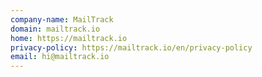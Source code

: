 ```yaml
---
company-name: MailTrack
domain: mailtrack.io
home: https://mailtrack.io
privacy-policy: https://mailtrack.io/en/privacy-policy
email: hi@mailtrack.io
---
```




